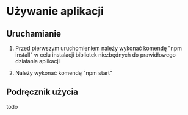 # Używanie aplikacji

## Uruchamianie

1. Przed pierwszym uruchomieniem należy wykonać komendę "npm install" w celu instalacji bibliotek niezbędnych do prawidłowego działania aplikacji

2. Należy wykonać komendę "npm start"

## Podręcznik użycia

todo